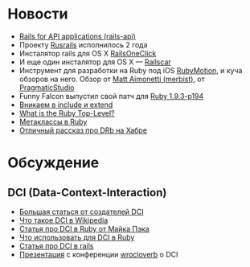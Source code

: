 # Новости
* [Rails for API applications (rails-api)](http://blog.wyeworks.com/2012/4/20/rails-for-api-applications-rails-api-released)
* Проекту [Rusrails](http://habrahabr.ru/post/142432/#habracut) исполнилось 2 года
* Инсталятор rails для OS X [RailsOneClick](http://railsoneclick.com/)
* И еще один инсталятор для OS X — [Railscar](https://github.com/arcturo/Railcar)
* Инструмент для разработки на Ruby под iOS [RubyMotion](http://www.rubymotion.com/), и куча обзоров на него. Обзор от
  [Matt Aimonetti (merbist)](http://merbist.com/2012/05/04/macruby-on-ios-rubymotion-review/), от
  [PragmaticStudio](http://pragmaticstudio.com/blog/2012/5/3/rubymotion-primer)
* Funny Falcon выпустил свой патч для [Ruby 1.9.3-p194](https://twitter.com/#!/funny_falcon/status/198335210679566336)
* [Вникаем в include и extend](http://habrahabr.ru/post/143483/)
* [What is the Ruby Top-Level?](http://banisterfiend.wordpress.com/2010/11/23/what-is-the-ruby-top-level/)
* [Метаклассы в Ruby](http://www.madebydna.com/all/code/2011/06/24/eigenclasses-demystified.html)
* [Отличный рассказ про DRb на Хабре](http://habrahabr.ru/post/143671/)

# Обсуждение

## DCI (Data-Context-Interaction)
* [Большая статься от создателей DCI](http://www.artima.com/articles/dci_vision.html)
* [Что такое DCI в Wikipedia](http://en.wikipedia.org/wiki/Data,_Context,_and_Interaction)
* [Статья про DCI в Ruby от Майка Пэка](http://mikepackdev.com/blog_posts/24-the-right-way-to-code-dci-in-ruby)
* [Что использовать для DCI в Ruby](http://mikepackdev.com/blog_posts/26-dci-role-injection-in-ruby)
* [Статья про DCI в rails](http://andrzejonsoftware.blogspot.com/2011/02/dci-and-rails.html)
* [Презентация](http://decoupling-wrocloverb-2012.heroku.com/#76) с конференции [wrocloverb](http://wrocloverb.com/) о DCI
